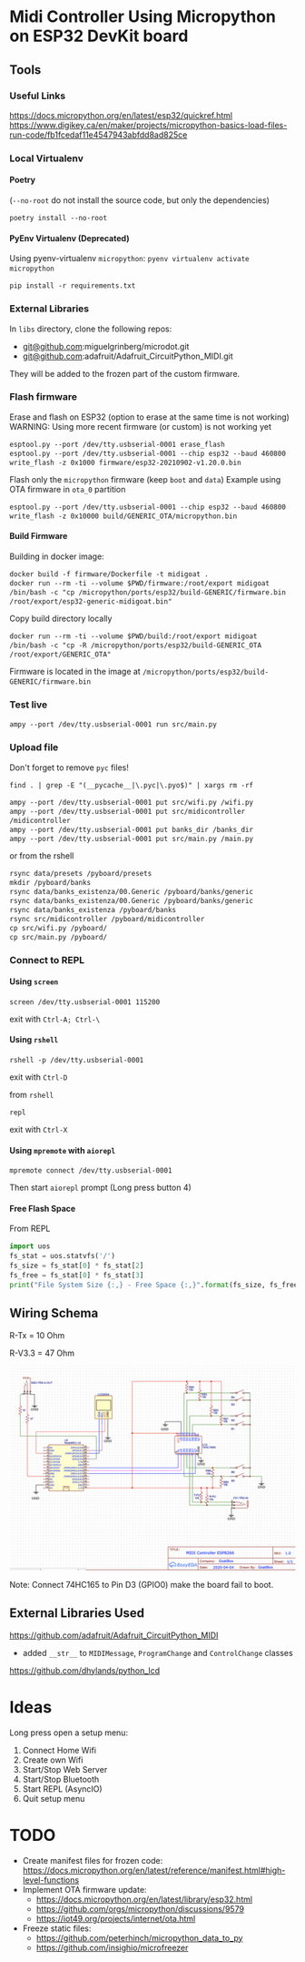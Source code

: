 # Midi Controller Using Micropython on ESP32 DevKit board

## Tools

### Useful Links

https://docs.micropython.org/en/latest/esp32/quickref.html
https://www.digikey.ca/en/maker/projects/micropython-basics-load-files-run-code/fb1fcedaf11e4547943abfdd8ad825ce

### Local Virtualenv

#### Poetry

(`--no-root` do not install the source code, but only the dependencies)
```
poetry install --no-root
```

#### PyEnv Virtualenv (Deprecated)

Using pyenv-virtualenv `micropython`: `pyenv virtualenv activate micropython`

```shell
pip install -r requirements.txt
```

### External Libraries

In `libs` directory, clone the following repos:
- git@github.com:miguelgrinberg/microdot.git
- git@github.com:adafruit/Adafruit_CircuitPython_MIDI.git

They will be added to the frozen part of the custom firmware.

### Flash firmware

Erase and flash on ESP32 (option to erase at the same time is not working)
WARNING: Using more recent firmware (or custom) is not working yet

```shell
esptool.py --port /dev/tty.usbserial-0001 erase_flash
esptool.py --port /dev/tty.usbserial-0001 --chip esp32 --baud 460800 write_flash -z 0x1000 firmware/esp32-20210902-v1.20.0.bin
```

Flash only the `micropython` firmware (keep `boot` and `data`)
Example using OTA firmware in `ota_0` partition

```shell
esptool.py --port /dev/tty.usbserial-0001 --chip esp32 --baud 460800 write_flash -z 0x10000 build/GENERIC_OTA/micropython.bin
```

#### Build Firmware

Building in docker image:

```shell
docker build -f firmware/Dockerfile -t midigoat .
docker run --rm -ti --volume $PWD/firmware:/root/export midigoat /bin/bash -c "cp /micropython/ports/esp32/build-GENERIC/firmware.bin /root/export/esp32-generic-midigoat.bin"
```

Copy build directory locally
```shell
docker run --rm -ti --volume $PWD/build:/root/export midigoat /bin/bash -c "cp -R /micropython/ports/esp32/build-GENERIC_OTA /root/export/GENERIC_OTA"
```

Firmware is located in the image at `/micropython/ports/esp32/build-GENERIC/firmware.bin`

### Test live

```shell
ampy --port /dev/tty.usbserial-0001 run src/main.py
```

### Upload file

Don't forget to remove `pyc` files!

```shell
find . | grep -E "(__pycache__|\.pyc|\.pyo$)" | xargs rm -rf
```

```shell
ampy --port /dev/tty.usbserial-0001 put src/wifi.py /wifi.py
ampy --port /dev/tty.usbserial-0001 put src/midicontroller /midicontroller
ampy --port /dev/tty.usbserial-0001 put banks_dir /banks_dir
ampy --port /dev/tty.usbserial-0001 put src/main.py /main.py
```

or from the rshell

```
rsync data/presets /pyboard/presets
mkdir /pyboard/banks
rsync data/banks_existenza/00.Generic /pyboard/banks/generic
rsync data/banks_existenza/00.Generic /pyboard/banks/generic
rsync data/banks_existenza /pyboard/banks
rsync src/midicontroller /pyboard/midicontroller
cp src/wifi.py /pyboard/
cp src/main.py /pyboard/
```

### Connect to REPL

#### Using `screen`

```shell
screen /dev/tty.usbserial-0001 115200
```
exit with `Ctrl-A; Ctrl-\`

#### Using `rshell`

```shell
rshell -p /dev/tty.usbserial-0001
```
exit with `Ctrl-D`

from `rshell`
```shell
repl
```
exit with `Ctrl-X`

#### Using `mpremote` with `aiorepl`

```
mpremote connect /dev/tty.usbserial-0001
```

Then start `aiorepl` prompt (Long press button 4)

#### Free Flash Space

From REPL

```python
import uos
fs_stat = uos.statvfs('/')
fs_size = fs_stat[0] * fs_stat[2]
fs_free = fs_stat[0] * fs_stat[3]
print("File System Size {:,} - Free Space {:,}".format(fs_size, fs_free))
```

## Wiring Schema

R-Tx = 10 Ohm

R-V3.3 = 47 Ohm

![diagram](img/diagram.png)

Note: Connect 74HC165 to Pin D3 (GPIO0) make the board fail to boot.

## External Libraries Used

https://github.com/adafruit/Adafruit_CircuitPython_MIDI
- added `__str__` to `MIDIMessage`, `ProgramChange` and `ControlChange` classes

https://github.com/dhylands/python_lcd


# Ideas

Long press open a setup menu:
1. Connect Home Wifi
2. Create own Wifi
3. Start/Stop Web Server
4. Start/Stop Bluetooth
5. Start REPL (AsyncIO)
6. Quit setup menu

# TODO

- Create manifest files for frozen code: https://docs.micropython.org/en/latest/reference/manifest.html#high-level-functions
- Implement OTA firmware update: 
    - https://docs.micropython.org/en/latest/library/esp32.html
    - https://github.com/orgs/micropython/discussions/9579
    - https://iot49.org/projects/internet/ota.html
- Freeze static files:
    - https://github.com/peterhinch/micropython_data_to_py
    - https://github.com/insighio/microfreezer
